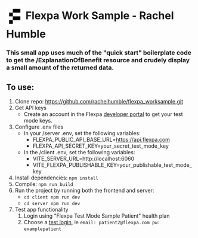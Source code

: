 # <img src="./client/public/flexpa_logo.png" height="60px" align="center" alt="Flexpa logo"> Flexpa Work Sample - Rachel Humble

### This small app uses much of the "quick start" boilerplate code to get the /ExplanationOfBenefit resource and crudely display a small amount of the returned data.

## To use:
1. Clone repo: https://github.com/rachelhumble/flexpa_worksample.git
2. Get API keys
    * Create an account in the Flexpa [developer portal](https://portal.flexpa.com/) to get your test mode keys.
3. Configure .env files
    * In your /server .env, set the following variables:
        - FLEXPA_PUBLIC_API_BASE_URL=https://api.flexpa.com
        - FLEXPA_API_SECRET_KEY=your_secret_test_mode_key
    * In the /client .env, set the following variables:
        - VITE_SERVER_URL=http://localhost:6060
        - VITE_FLEXPA_PUBLISHABLE_KEY=your_publishable_test_mode_key
4. Install dependencies:
    ```npm install```
5. Compile:
    ```npm run build```
6. Run the project by running both the frontend and server:
    * ```cd client npm run dev```
    * ```cd server npm run dev```
7. Test app functionality
    1. Login using "Flexpa Test Mode Sample Patient" health plan 
    2. Choose a [test login](https://www.flexpa.com/docs/getting-started/test-mode#test-mode-logins), ie ```email: patient2@flexpa.com pw: examplepatient```